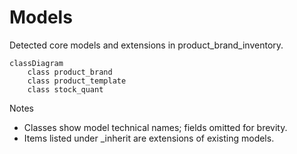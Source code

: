 # Models

Detected core models and extensions in product_brand_inventory.

```mermaid
classDiagram
    class product_brand
    class product_template
    class stock_quant
```

Notes
- Classes show model technical names; fields omitted for brevity.
- Items listed under _inherit are extensions of existing models.
